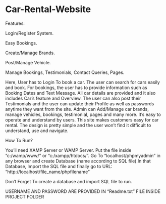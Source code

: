 # Car-Rental-Website

Features:

Login/Register System.

Easy Bookings.

Create/Manage Brands.

Post/Manage Vehicle.

Manage Bookings, Testimonials, Contact Queries, Pages.


Here, User has to Login To book a car. 
The user can search for cars easily and book. 
For bookings, the user has to provide information such as Booking Dates and Text Message. 
All car details are provided and it also includes Car’s feature and Overview. 
The user can also post their Testimonials and the user can update their Profile as well as passwords anytime they want from the site. 
Admin can Add/Manage car brands, manage vehicles, bookings, testimonial, pages and many more. 
It’s easy to operate and understand by users. 
This site makes customers easy for car rental. 
The design is pretty simple and the user won’t find it difficult to understand, use and navigate.
 

How To Run?

You’ll need XAMP Server or WAMP Server. Put the file inside “c:/wamp/www/” or “c:/xampp/htdocs/”. Go To “localhost/phpmyadmin” in any browser and create Database (name according to SQL file).In that Database, Import the SQL file and finally go to URL: “http://localhost/file_name/phpfilename”

Don’t Forget To create a database and import SQL file to run.


USERNAME AND PASSWORD ARE PROVIDED IN “Readme.txt” FILE INSIDE PROJECT FOLDER
